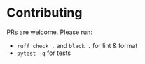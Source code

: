 # Contributing

PRs are welcome. Please run:
- `ruff check .` and `black .` for lint & format
- `pytest -q` for tests
